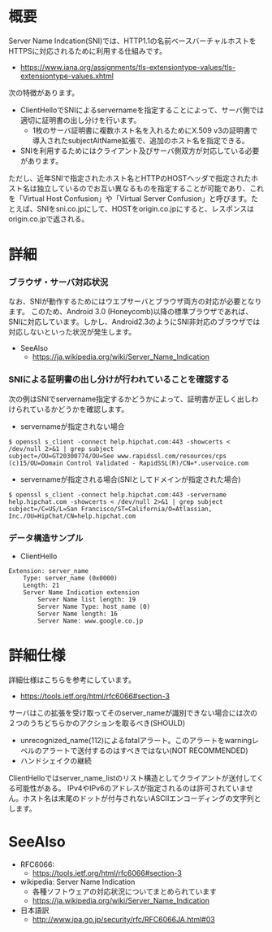 # 概要
Server Name Indcation(SNI)では、HTTP1.1の名前ベースバーチャルホストをHTTPSに対応されるために利用する仕組みです。
- https://www.iana.org/assignments/tls-extensiontype-values/tls-extensiontype-values.xhtml

次の特徴があります。
- ClientHelloでSNIによるservernameを指定することによって、サーバ側では適切に証明書の出し分けを行います。
  - 1枚のサーバ証明書に複数ホスト名を入れるためにX.509 v3の証明書で導入されたsubjectAltName拡張で、追加のホスト名を指定できる。
- SNIを利用するためにはクライアント及びサーバ側双方が対応している必要があります。

ただし、近年SNIで指定されたホスト名とHTTPのHOSTヘッダで指定されたホスト名は独立しているのでお互い異なるものを指定することが可能であり、これを「Virtual Host Confusion」や「Virtual Server Confusion」と呼びます。たとえば、SNIをsni.co.jpにして、HOSTをorigin.co.jpにすると、レスポンスはorigin.co.jpで返される。

# 詳細

### ブラウザ・サーバ対応状況
なお、SNIが動作するためにはウエブサーバとブラウザ両方の対応が必要となります。
このため、Android 3.0 (Honeycomb)以降の標準ブラウザであれば、SNIに対応しています。しかし、Android2.3のようにSNI非対応のブラウザでは対応しないといった状況が発生します。

- SeeAlso
  - https://ja.wikipedia.org/wiki/Server_Name_Indication

### SNIによる証明書の出し分けが行われていることを確認する

次の例はSNIでservername指定するかどうかによって、証明書が正しく出しわけられているかどうかを確認します。

- servernameが指定されない場合
```
$ openssl s_client -connect help.hipchat.com:443 -showcerts < /dev/null 2>&1 | grep subject
subject=/OU=GT20300774/OU=See www.rapidssl.com/resources/cps (c)15/OU=Domain Control Validated - RapidSSL(R)/CN=*.uservoice.com
```

- servernameが指定される場合(SNIとしてドメインが指定された場合) 
```
$ openssl s_client -connect help.hipchat.com:443 -servername help.hipchat.com -showcerts < /dev/null 2>&1 | grep subject
subject=/C=US/L=San Francisco/ST=California/O=Atlassian, Inc./OU=HipChat/CN=help.hipchat.com
```

### データ構造サンプル
- ClientHello
```
Extension: server_name
    Type: server_name (0x0000)
    Length: 21
    Server Name Indication extension
        Server Name list length: 19
        Server Name Type: host_name (0)
        Server Name length: 16
        Server Name: www.google.co.jp
```

# 詳細仕様
詳細仕様はこちらを参考にしています。
- https://tools.ietf.org/html/rfc6066#section-3

サーバはこの拡張を受け取ってそのserver_nameが識別できない場合には次の２つのうちどちらかのアクションを取るべき(SHOULD)
- unrecognized_name(112)によるfatalアラート。このアラートをwarningレベルのアラートで送付するのはすべきではない(NOT RECOMMENDED)
- ハンドシェイクの継続




ClientHelloではserver_name_listのリスト構造としてクライアントが送付してくる可能性がある。
IPv4やIPv6のアドレスが指定されるのは許可されていません。ホスト名は末尾のドットが付与されないASCIIエンコーディングの文字列とします。

# SeeAlso
- RFC6066:
  - https://tools.ietf.org/html/rfc6066#section-3
- wikipedia: Server Name Indication
  - 各種ソフトウェアの対応状況についてまとめられています
  - https://ja.wikipedia.org/wiki/Server_Name_Indication
- 日本語訳
  - http://www.ipa.go.jp/security/rfc/RFC6066JA.html#03
